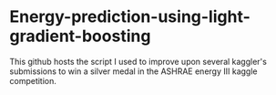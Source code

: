 # Energy-prediction-using-light-gradient-boosting
This github hosts the script I used to improve upon several kaggler's submissions to win a silver medal in the ASHRAE energy III kaggle competition.
